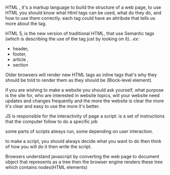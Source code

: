 HTML , it's a markup language to build the structure of a web page, 
to use HTML you should know what Html tags can be used, what do they do, and how to use them correctly.
each tag could have an attribute that tells us more about the tag.

HTML 5, is the new version of traditional HTML, that use Semantic tags (which is describing the use of the tag just by looking on it)..
*ex:*
* header,
* footer, 
* article , 
* section

Older browsers will render new HTML tags as inline tags that's why they should be told to render them as they should be (Block-level element).

if you are wishing to make a website you should ask yourself, what purpose is the site for, who are interested in website topics, will your website need updates and changes frequently and the more the website is clear the more it's clear and easy to use the more it's better.

JS is responsible for the interactivity of page 
a script: is a set of instructions that the computer follow to do a specific job 

some parts of scripts always run, some depending on user interaction.

to make a script, you should always decide what you want to do then think of how you will do it then write the script.


Browsers understand javascript by converting the web page to document object that represents as a tree then the browser engine renders these tree which contains nodes(HTML elements)